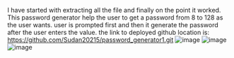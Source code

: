 I have started with extracting all the file and finally
on the point it worked. This password generator help the user
to get a password from 8 to 128 as the user wants. user is prompted
first and then it generate the password after the user enters the value.
the link to deployed github location is:
https://github.com/Sudan20215/password_generator1.git
![image](https://user-images.githubusercontent.com/71658001/96354928-054a7480-1091-11eb-96df-568f93e67c6c.png)
![image](https://user-images.githubusercontent.com/71658001/96354934-13989080-1091-11eb-8dc2-392989ae1ad0.png)
![image](https://user-images.githubusercontent.com/71658001/96354939-1c896200-1091-11eb-8070-176c99590ea0.png)
